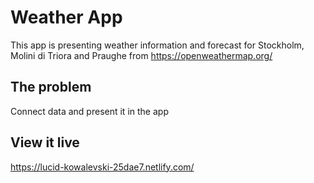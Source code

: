 # Weather App

This app is presenting weather information and forecast for Stockholm, Molini di Triora and Praughe from https://openweathermap.org/

## The problem

Connect data and present it in the app

## View it live

https://lucid-kowalevski-25dae7.netlify.com/
